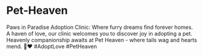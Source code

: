 # Pet-Heaven
Paws in Paradise Adoption Clinic: Where furry dreams find forever homes. A haven of love, our clinic welcomes you to discover joy in adopting a pet. Heavenly companionship awaits at Pet Heaven - where tails wag and hearts mend. 🐾❤️ #AdoptLove #PetHeaven
